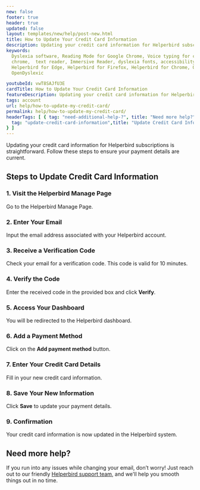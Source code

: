 ```yaml
---
new: false
footer: true
header: true
updated: false
layout: templates/new/help/post-new.html
title: How to Update Your Credit Card Information
description: Updating your credit card information for Helperbird subscriptions is straightforward. Follow these steps to ensure your payment details are current.
keywords:
  Dyslexia software, Reading Mode for Google Chrome, Voice typing for chrome, Text to speech for
  chrome,  text reader, Immersive Reader, dyslexia fonts, accessibility software, dyslexia software,
  Helperbird for Edge, Helperbird for Firefox, Helperbird for Chrome, Opendyslexic for Chrome,
  OpenDyslexic

youtubeId: vwT8SAJfU3E
cardTitle: How to Update Your Credit Card Information
featureDescription: Updating your credit card information for Helperbird subscriptions is straightforward. Follow these steps to ensure your payment details are current.
tags: account
url: help/how-to-update-my-credit-card/
permalink: help/how-to-update-my-credit-card/
headerTags: [ { tag: "need-additional-help-?", title: "Need more help?" },{
  tag: "update-credit-card-information",title: "Update Credit Card Information"
} ]  
---
```


Updating your credit card information for Helperbird subscriptions is straightforward. Follow these steps to ensure your payment details are current.



## Steps to Update Credit Card Information

### 1. Visit the Helperbird Manage Page

Go to the Helperbird Manage Page.

### 2. Enter Your Email

Input the email address associated with your Helperbird account.

### 3. Receive a Verification Code

Check your email for a verification code. This code is valid for 10 minutes.

### 4. Verify the Code

Enter the received code in the provided box and click **Verify**.

### 5. Access Your Dashboard

You will be redirected to the Helperbird dashboard.

### 6. Add a Payment Method

Click on the **Add payment method** button.

### 7. Enter Your Credit Card Details

Fill in your new credit card information.

### 8. Save Your New Information

Click **Save** to update your payment details.

### 9. Confirmation

Your credit card information is now updated in the Helperbird system.




## Need more help?

If you run into any issues while changing your email, don’t worry! Just reach out to our friendly [Helperbird support team](/support/), and we'll help you smooth things out in no time.

